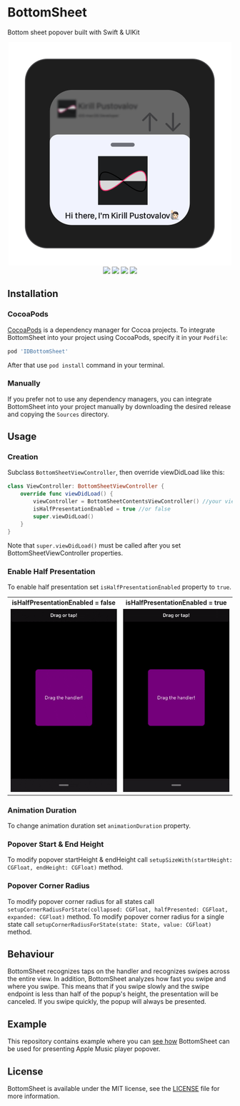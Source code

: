# BottomSheet
Bottom sheet popover built with Swift & UIKit

<p align="center">  
    <img src = "Assets/Logo.png" /> <br>
    <img src = "https://img.shields.io/badge/platform-iOS%2011.0%2B-lightgrey" />
    <img src = "https://img.shields.io/badge/swift-5.0-orange.svg" />
    <img src = "https://img.shields.io/badge/cocoapods-✔-green.svg" />
    <img src = "https://img.shields.io/badge/license-MIT-blue.svg" />
</p>

## Installation

### CocoaPods
[CocoaPods](https://cocoapods.org) is a dependency manager for Cocoa projects. To integrate BottomSheet into your project using CocoaPods, specify it in your `Podfile`:

```ruby
pod 'IDBottomSheet'
```
After that use `pod install` command in your terminal.

### Manually
If you prefer not to use any dependency managers, you can integrate BottomSheet into your project manually by downloading the desired release and copying the `Sources` directory.

## Usage

### Creation
Subclass `BottomSheetViewController`, then override viewDidLoad like this:
```swift
class ViewController: BottomSheetViewController {
    override func viewDidLoad() {
        viewController = BottomSheetContentsViewController() //your view controller
        isHalfPresentationEnabled = true //or false
        super.viewDidLoad()
    }
}
```
Note that `super.viewDidLoad()` must be called after you set BottomSheetViewController properties.

### Enable Half Presentation
To enable half presentation set `isHalfPresentationEnabled` property to `true`.
<table  align="center">
	<tr>
		<th>isHalfPresentationEnabled = false</th>
		<th>isHalfPresentationEnabled = true</th>
 	</tr>
 	<tr>
  		<td><img src = "Assets/Demo.gif" /></td>
   		<td><img src = "Assets/isHalfPresentationEnabledDemo.gif" /></td>
 	</tr>
</table>

### Animation Duration
To change animation duration set `animationDuration` property.

### Popover Start & End Height
To modify popover startHeight & endHeight call `setupSizeWith(startHeight: CGFloat, endHeight: CGFloat)` method.

### Popover Corner Radius
To modify popover corner radius for all states call `setupCornerRadiusForState(collapsed: CGFloat, halfPresented: CGFloat, expanded: CGFloat)` method.
To modify popover corner radius for a single state call `setupCornerRadiusForState(state: State, value: CGFloat)` method.

## Behaviour
BottomSheet recognizes taps on the handler and recognizes swipes across the entire view.
In addition, BottomSheet analyzes how fast you swipe and where you swipe. This means that if you swipe slowly and the swipe endpoint is less than half of the popup's height, the presentation will be canceled. If you swipe quickly, the popup will always be presented.

## Example
This repository contains example where you can [see how](Example/ViewController.swift) BottomSheet can be used for presenting Apple Music player popover.

## License
BottomSheet is available under the MIT license, see the [LICENSE](LICENSE) file for more information.
